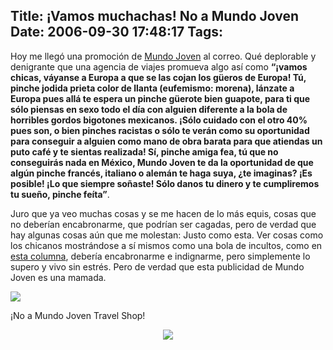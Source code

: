 Title: ¡Vamos muchachas! No a Mundo Joven
Date: 2006-09-30 17:48:17
Tags: 
---
<p>Hoy me llegó una promoción de <a target="_blank" href="http://www.mundojoven.com">Mundo Joven</a> al correo. Qué deplorable y denigrante que una agencia de viajes promueva algo así como <strong>&#8220;¡vamos chicas, váyanse a Europa a que se las cojan los güeros de Europa! Tú, pinche jodida prieta color de llanta (eufemismo: morena), lánzate a Europa pues allá te espera un pinche güerote bien guapote, para ti que sólo piensas en sexo todo el día con alguien diferente a la bola de horribles gordos bigotones mexicanos. ¡Sólo cuidado con el otro 40% pues son, o bien pinches racistas o sólo te verán como su oportunidad para conseguir a alguien como mano de obra barata para que atiendas un puto café y te sientas realizada! Sí, pinche amiga fea, tú que no conseguirás nada en México, Mundo Joven te da la oportunidad de que algún pinche francés, italiano o alemán te haga suya, ¿te imaginas? ¡Es posible! ¡Lo que siempre soñaste! Sólo danos tu dinero y te cumpliremos tu sueño, pinche feíta&#8221;</strong>.

Juro que ya veo muchas cosas y se me hacen de lo más equis, cosas que no deberían encabronarme, que podrían ser cagadas, pero de verdad que hay algunas cosas aún que me molestan: Justo como esta. Ver cosas como los chicanos mostrándose a sí mismos como una bola de incultos, como en <a target="_blank" href="http://www.ocweekly.com/web/web/ask-a-mexican-glossary/25290/">esta columna</a>, debería encabronarme e indignarme, pero simplemente lo supero y vivo sin estrés. Pero de verdad que esta publicidad de Mundo Joven es una mamada.
</p>
<p><img src="http://www.damog.net/files/misc/vamos-muchachas.jpg"/></p>
<p align="left">¡No a Mundo Joven Travel Shop!</p>
<p align="center"><img src="http://www.damog.net/files/misc/no-mundo-joven.png"/></p>
